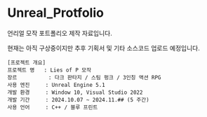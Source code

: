 # Unreal_Protfolio

언리얼 모작 포트폴리오 제작 자료입니다.

현재는 아직 구상중이지만 추후 기획서 및 기타 소스코드 업로드 예정입니다.


```
[프로젝트 개요]
프로젝트 명   : Lies of P 모작
장르          : 다크 판타지 / 스팀 펑크 / 3인칭 액션 RPG
사용 엔진     : Unreal Engine 5.1
개발 환경     : Window 10, Visual Studio 2022
개발 기간     : 2024.10.07 ~ 2024.11.## (5 주간)
사용 언어     : C++ / 블루 프린트
```
